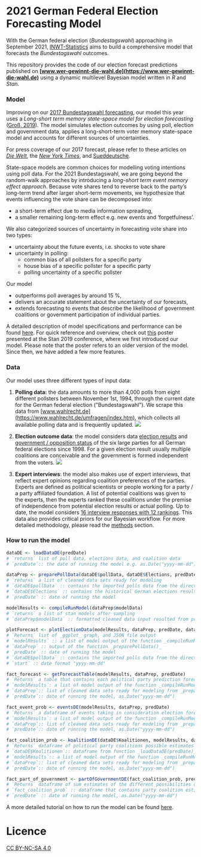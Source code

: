 2021 German Federal Election Forecasting Model
===============================================

 With the German federal election (_Bundestagswahl_) approaching in September 2021, [INWT-Statistics](https://www.inwt-statistics.com/home.html) aims to build a comprehensive model that forecasts the _Bundestagswahl_ outcomes. 
 
 This repository provides the code of our election forecast predictions published on **[www.wer-gewinnt-die-wahl.de](https://www.wer-gewinnt-die-wahl.de)** using a dynamic multilevel Bayesian model written in _R_ and _Stan_.

### Model

Improving on our [2017 Bundestagswahl forecasting](https://www.inwt-statistics.com/read-blog/forecast-2017-bundestag-election.html), our model this year uses a _Long-short term memory state-space model for election forecasting_ ([Groß, 2019](https://zenodo.org/record/3697270)). The model simulates election outcomes by using poll, election and government data, applies a long-short-term voter memory state-space model and accounts for different sources of uncertainties. 

For press coverage of our 2017 forecast, please refer to these articles on [_Die Welt_](https://www.welt.de/politik/deutschland/article163306730/Diese-Spezial-Analyse-sieht-einen-klaren-Wahlsieger-in-Deutschland.html), the [_New York Times_](https://www.nytimes.com/2017/09/18/world/europe/germany-election-martin-schulz.html), and [Sueddeutsche](https://www.sueddeutsche.de/digital/wahlprognosen-der-naechste-bundeskanzler-wird-1.3584122)_._ 

State-space models are common choices for modelling voting intentions using poll data. For the 2021 Bundestagswahl, we are going beyond the random-walk approaches by introducing a _long-short term event memory effect approach_. Because vote shares tend to reverse back to the party’s long-term trend after larger short-term movements, we hypothesize that events influencing the vote share can be decomposed into:

* a short-term effect due to media information spreading,
* a smaller remaining long-term effect e.g. new events and ‘forgetfulness’.

We also categorized sources of uncertainty in forecasting vote share into two types:

* uncertainty about the future events, i.e. shocks to vote share
* uncertainty in polling: 
    * common bias of all pollsters for a specific party
    * house bias of a specific pollster for a specific party 
    * polling uncertainty of a specific pollster

Our model

- outperforms poll averages by around 15 %,
- delivers an accurate statement about the uncertainty of our forecasts,
- extends forecasting to events that describe the likelihood of government coalitions or government participation of individual parties.

A detailed description of model specifications and performance can be found [here](https://github.com/INWTlab/lsTerm-election-forecast/blob/master/Notebook/notebook.pdf). For quick reference and overview, check out [this](https://github.com/INWTlab/lsTerm-election-forecast/blob/master/Poster/190820_Poster_StanCon_2019a.pdf) poster presented at the Stan 2019 conference, where we first introduced our model. Please note that the poster refers to an older version of the model. Since then, we have added a few more features.

### Data

Our model uses three different types of input data:

1. **Polling data:** the data amounts to more than 4,000 polls from eight different pollsters between November 1st, 1994, through the current date for the German federal election (&quot;Bundestagswahl&quot;). We scrape this data from [www.wahlrecht.de](https://www.wahlrecht.de/umfragen/index.htm), which collects all available polling data and is frequently updated.
![](RackMultipart20210122-4-evjy0c_html_32fd1d9d6396a093.png)

2. **Election outcome data**: the model considers data [election results](https://github.com/INWTlab/lsTerm-election-forecast/blob/master/data/Elections.csv) and [government / opposition status](https://github.com/INWTlab/lsTerm-election-forecast/blob/master/data/Government_read.csv) of the six large parties for all German federal elections since 1998. For a given election result usually multiple coalitions are conceivable and the government is formed independent from the voters.
![](RackMultipart20210122-4-evjy0c_html_6414da996d33e1aa.png)

3. **Expert interviews**: the model also makes use of expert interviews, that reflect expert opinions regarding coalition preferences of the parties. Experts are defined as political scientists or people working for a party / a party affiliated foundation. A list of potential coalitions was given to the experts, then the experts ranked these coalitions under the premise of independence from potential election results or actual polling. Up to date, the model considers [16 interview responses with 12 rankings](https://github.com/INWTlab/lsTerm-election-forecast/blob/master/data/Koalitionen_read.csv). This data also provides critical priors for our Bayesian workflow. For more detailed methodology, please read the [methods](https://github.com/INWTlab/lsTerm-election-forecast/blob/master/Notebook/notebook.pdf) section.


### How to run the model

```R
dataDE <- loadDataDE(predDate)
# `returns` list of poll data, elections data, and coalition data 
# `predDate`:: the date of running the model e.g. as.Date("yyyy-mm-dd")

dataPrep <- preparePollData(dataDE$pollData, dataDE$Elections, predDate)
# `returns` a list of cleaned data sets ready for modeling
# `dataDE$pollData` :: contains the imported polls data from the directory
# `dataDE$Elections` :: contains the historical German elections results data
# `predDate` :: date of running the model

modelResults <- compileRunModel(dataPrep$modelData)
# `returns` a list of stan models after sampling
# `dataPrep$modelData` :: formatted cleaned data input resulted from previous `preparePollData` function

plotForecast <- plotElectionData(modelResults, dataPrep, predDate, dataDE$pollData, start = "2016#01#01")
# `Returns` list of _ggplot_ graph, and JSON file output 
# `modelResults` :: a list of model output of the function _compileRunModel()_
# `dataPrep` :: output of the function _preparePollData()_
# `predDate` :: date of running the model
# `dataDE$pollData` :: contains the imported polls data from the directory
# `start` :: date format "yyyy-mm-dd"

fact_forecast <- getForecastTable(modelResults, dataPrep, predDate)
# `Returns` a table that contains each political party prediction forecasts
# `modelResults`: a list of model output of the function _compileRunModel()_
# `dataPrep`:: list of cleaned data sets ready for modeling from _preparePollData()_
# `predDate`:: date of running the model, as.Date("yyyy-mm-dd")

fact_event_prob <- eventsDE(modelResults, dataPrep, predDate)
# `Returns` a dataframe of events taking in consideration election forecasts
# `modelResults`: a list of model output of the function _compileRunModel()_
# `dataPrep`:: list of cleaned data sets ready for modeling from _preparePollData()_
# `predDate`:: date of running the model, as.Date("yyyy-mm-dd")

fact_coalition_prob <- koalitionDE(dataDE$Koalitionen, modelResults, dataPrep, predDate)
# `Returns` dataframe of political party coalitions possible estimates 
# `dataDE$Koalitionen`:: dataframe from function _loadDataDE(predDate)_
# `modelResults`:: a list of model output of the function _compileRunModel()_
# `dataPrep`:: list of cleaned data sets ready for modeling from _preparePollData()_
# `predDate`:: date of running the model, as.Date("yyyy-mm-dd")

fact_part_of_government <- partOfGovernmentDE(fact_coalition_prob, predDate)
# `Returns` dataframe of sum estimates of the different possibilities of coalitions
# `fact_coalition_prob` :: dataframe that contains party coalition estimates
# `predDate` :: date of running the model, as.Date("yyyy-mm-dd")
```


A more detailed tutorial on how to run the model can be found [here](https://github.com/INWTlab/lsTerm-election-forecast/blob/master/Notebook/notebook.pdf).

# Licence 

[CC BY-NC-SA 4.0](https://creativecommons.org/licenses/by-nc-sa/4.0/legalcode)

